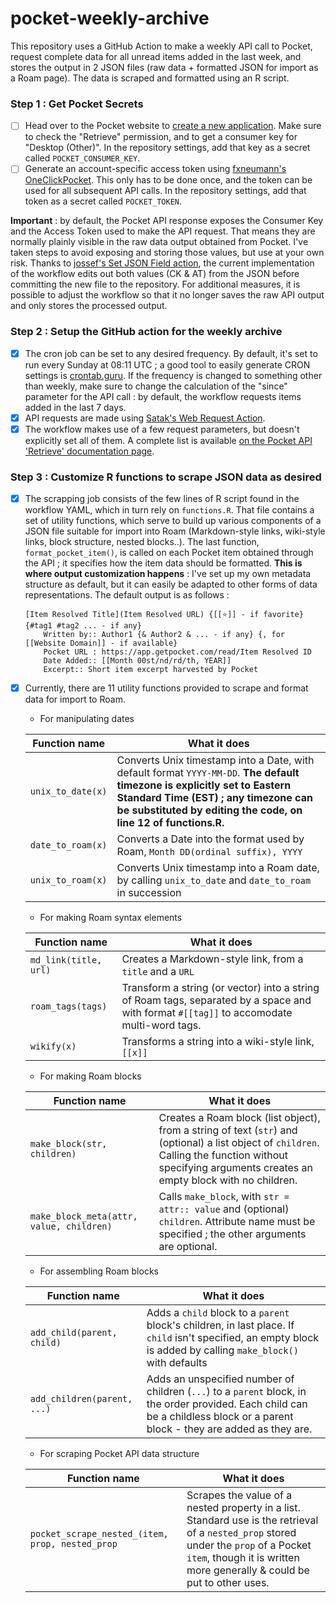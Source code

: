 # pocket-weekly-archive

This repository uses a GitHub Action to make a weekly API call to Pocket, request complete data for all unread items added in the last week, and stores the output in 2 JSON files (raw data + formatted JSON for import as a Roam page). The data is scraped and formatted using an R script.

### Step 1 : Get Pocket Secrets

 - [ ] Head over to the Pocket website to [create a new application](https://getpocket.com/developer/apps/new). Make sure to check the "Retrieve" permission, and to get a consumer key for "Desktop (Other)". In the repository settings, add that key as a secret called `POCKET_CONSUMER_KEY`. 
 - [ ] Generate an account-specific access token using [fxneumann's OneClickPocket](http://reader.fxneumann.de/plugins/oneclickpocket/auth.php). This only has to be done once, and the token can be used for all subsequent API calls. In the repository settings, add that token as a secret called `POCKET_TOKEN`.
 
**Important** : by default, the Pocket API response exposes the Consumer Key and the Access Token used to make the API request. That means they are normally plainly visible in the raw data output obtained from Pocket. I've taken steps to avoid exposing and storing those values, but use at your own risk. Thanks to [jossef's Set JSON Field action](https://github.com/marketplace/actions/set-json-field), the current implementation of the workflow edits out both values (CK & AT) from the JSON before committing the new file to the repository. For additional measures, it is possible to adjust the workflow so that it no longer saves the raw API output and only stores the processed output.

### Step 2 : Setup the GitHub action for the weekly archive

 - [x] The cron job can be set to any desired frequency. By default, it's set to run every Sunday at 08:11 UTC ; a good tool to easily generate CRON settings is [crontab.guru](https://crontab.guru#11_8_*_*_SUN). If the frequency is changed to something other than weekly, make sure to change the calculation of the "since" parameter for the API call : by default, the workflow requests items added in the last 7 days.
 - [x] API requests are made using [Satak's Web Request Action](https://github.com/marketplace/actions/web-request-action).
 - [x] The workflow makes use of a few request parameters, but doesn't explicitly set all of them. A complete list is available [on the Pocket API 'Retrieve' documentation page](https://getpocket.com/developer/docs/v3/retrieve).

### Step 3 : Customize R functions to scrape JSON data as desired

 - [x] The scrapping job consists of the few lines of R script found in the workflow YAML, which in turn rely on `functions.R`. That file contains a set of utility functions, which serve to build up various components of a JSON file suitable for import into Roam (Markdown-style links, wiki-style links, block structure, nested blocks..). The last function, `format_pocket_item()`, is called on each Pocket item obtained through the API ; it specifies how the item data should be formatted. **This is where output customization happens** : I've set up my own metadata structure as default, but it can easily be adapted to other forms of data representations. The default output is as follows : 

       [Item Resolved Title](Item Resolved URL) {[[⭐]] - if favorite} {#tag1 #tag2 ... - if any} 
           Written by:: Author1 {& Author2 & ... - if any} {, for [[Website Domain]] - if available} 
           Pocket URL : https://app.getpocket.com/read/Item Resolved ID
           Date Added:: [[Month 00st/nd/rd/th, YEAR]]
           Excerpt:: Short item excerpt harvested by Pocket 

 - [x] Currently, there are 11 utility functions provided to scrape and format data for import to Roam.
    - For manipulating dates 

    | Function name | What it does |
    | ------------- | ------------ |
    | `unix_to_date(x)` | Converts Unix timestamp into a Date, with default format `YYYY-MM-DD`. **The default timezone is explicitly set to Eastern Standard Time (EST) ; any timezone can be substituted by editing the code, on line 12 of functions.R.** |
    | `date_to_roam(x)` | Converts a Date into the format used by Roam, `Month DD(ordinal suffix), YYYY` |
    | `unix_to_roam(x)` | Converts Unix timestamp into a Roam date, by calling `unix_to_date` and `date_to_roam` in succession | 

    - For making Roam syntax elements 

    | Function name | What it does |
    | ------------- | ------------ |
    | `md_link(title, url)` | Creates a Markdown-style link, from a `title` and a `URL` |
    | `roam_tags(tags)` | Transform a string (or vector) into a string of Roam tags, separated by a space and with format `#[[tag]]` to accomodate multi-word tags. |
    | `wikify(x)` | Transforms a string into a wiki-style link, `[[x]]` | 

    - For making Roam blocks 

    | Function name | What it does |
    | ------------- | ------------ |
    | `make_block(str, children)` | Creates a Roam block (list object), from a string of text (`str`) and (optional) a list object of `children`. Calling the function without specifying arguments creates an empty block with no children. |
    | `make_block_meta(attr, value, children)` | Calls `make_block`, with `str = attr:: value` and (optional) `children`. Attribute name must be specified ; the other arguments are optional. | 

    - For assembling Roam blocks 

    | Function name | What it does |
    | ------------- | ------------ |
    | `add_child(parent, child)` | Adds a `child` block to a `parent` block's children, in last place. If `child` isn't specified, an empty block is added by calling `make_block()` with defaults |
    | `add_children(parent, ...)` | Adds an unspecified number of children (`...`) to a `parent` block, in the order provided. Each child can be a childless block or a parent block - they are added as they are. | 

    - For scraping Pocket API data structure 

    | Function name | What it does |
    | ------------- | ------------ |
    | `pocket_scrape_nested_(item, prop, nested_prop` | Scrapes the value of a nested property in a list. Standard use is the retrieval of a `nested_prop` stored under the `prop` of a Pocket `item`, though it is written more generally & could be put to other uses. | 

